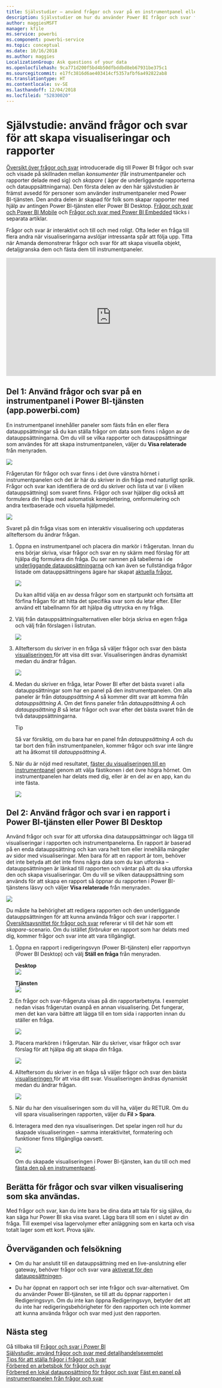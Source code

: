 ```yaml
---
title: Självstudier – använd frågor och svar på en instrumentpanel eller i en rapport
description: Självstudier om hur du använder Power BI frågor och svar för att skapa nya visualiseringar på instrumentpaneler och i rapporter.
author: maggiesMSFT
manager: kfile
ms.service: powerbi
ms.component: powerbi-service
ms.topic: conceptual
ms.date: 10/16/2018
ms.author: maggies
LocalizationGroup: Ask questions of your data
ms.openlocfilehash: 9ca771d200f5bd4b50dfbddbd8eb67931be375c1
ms.sourcegitcommit: e17fc3816d6ae403414cf5357afbf6a492822ab8
ms.translationtype: HT
ms.contentlocale: sv-SE
ms.lasthandoff: 12/04/2018
ms.locfileid: "52830020"
---
```

# <a name="tutorial-how-to-use-qa-to-create-visualizations-and-build-reports"></a>Självstudie: använd frågor och svar för att skapa visualiseringar och rapporter
[Översikt över frågor och svar](consumer/end-user-q-and-a.md) introducerade dig till Power BI frågor och svar och visade på skillnaden mellan *konsumenter* (får instrumentpaneler och rapporter delade med sig) och *skapare* ( äger de underliggande rapporterna och datauppsättningarna). Den första delen av den här självstudien är främst avsedd för personer som använder instrumentpaneler med Power BI-tjänsten. Den andra delen är skapad för folk som skapar rapporter med hjälp av antingen Power BI-tjänsten eller Power BI Desktop. [Frågor och svar och Power BI Mobile](consumer/mobile/mobile-apps-ios-qna.md) och [Frågor och svar med Power BI Embedded](developer/qanda.md) täcks i separata artiklar.

Frågor och svar är interaktivt och till och med roligt. Ofta leder en fråga till flera andra när visualiseringarna avslöjar intressanta spår att följa upp. Titta när Amanda demonstrerar frågor och svar för att skapa visuella objekt, detaljgranska dem och fästa dem till instrumentpaneler.

<iframe width="560" height="315" src="https://www.youtube.com/embed/qMf7OLJfCz8?list=PL1N57mwBHtN0JFoKSR0n-tBkUJHeMP2cP" frameborder="0" allowfullscreen></iframe>

## <a name="part-1-use-qa-on-a-dashboard-in-power-bi-service-apppowerbicom"></a>Del 1: Använd frågor och svar på en instrumentpanel i Power BI-tjänsten (app.powerbi.com)
En instrumentpanel innehåller paneler som fästs från en eller flera datauppsättningar så du kan ställa frågor om data som finns i någon av de datauppsättningarna. Om du vill se vilka rapporter och datauppsättningar som användes för att skapa instrumentpanelen, väljer du **Visa relaterade** från menyraden.

![](media/power-bi-tutorial-q-and-a/power-bi-view-related.png)

Frågerutan för frågor och svar finns i det övre vänstra hörnet i instrumentpanelen och det är här du skriver in din fråga med naturligt språk. Frågor och svar kan identifiera de ord du skriver och lista ut var (i vilken datauppsättning) som svaret finns. Frågor och svar hjälper dig också att formulera din fråga med automatisk komplettering, omformulering och andra textbaserade och visuella hjälpmedel.

![](media/power-bi-tutorial-q-and-a/powerbi-qna.png)

Svaret på din fråga visas som en interaktiv visualisering och uppdateras allteftersom du ändrar frågan.

1. Öppna en instrumentpanel och placera din markör i frågerutan. Innan du ens börjar skriva, visar frågor och svar en ny skärm med förslag för att hjälpa dig formulera din fråga. Du ser namnen på tabellerna i de [underliggande datauppsättningarna](service-get-data.md) och kan även se fullständiga frågor listade om datauppsättningens ägare har skapat [aktuella frågor](service-q-and-a-create-featured-questions.md),

   ![](media/power-bi-tutorial-q-and-a/powerbi-qna-cursor.png)

   Du kan alltid välja en av dessa frågor som en startpunkt och fortsätta att förfina frågan för att hitta det specifika svar som du letar efter. Eller använd ett tabellnamn för att hjälpa dig uttrycka en ny fråga.

2. Välj från datauppsättningsalternativen eller börja skriva en egen fråga och välj från förslagen i listrutan.

   ![](media/power-bi-tutorial-q-and-a/powerbi-qna-list.png)

3. Allteftersom du skriver in en fråga så väljer frågor och svar den bästa [visualiseringen ](visuals/power-bi-visualization-types-for-reports-and-q-and-a.md)för att visa ditt svar. Visualiseringen ändras dynamiskt medan du ändrar frågan.

   ![](media/power-bi-tutorial-q-and-a/powerbi-qna-viz.png)

4. Medan du skriver en fråga, letar Power BI efter det bästa svaret i alla datauppsättningar som har en panel på den instrumentpanelen.  Om alla paneler är från *datauppsättning A* så kommer ditt svar att komma från *datauppsättning A*.  Om det finns paneler från *datauppsättning A* och *datauppsättning B* så letar frågor och svar efter det bästa svaret från de två datauppsättningarna.

   > [!TIP]
   > Så var försiktig, om du bara har en panel från *datauppsättning A* och du tar bort den från instrumentpanelen, kommer frågor och svar inte längre att ha åtkomst till *datauppsättning A*.
   >
   >
5. När du är nöjd med resultatet, [fäster du visualiseringen till en instrumentpanel](service-dashboard-pin-tile-from-q-and-a.md) genom att välja fästikonen i det övre högra hörnet. Om instrumentpanelen har delats med dig, eller är en del av en app, kan du inte fästa.

   ![](media/power-bi-tutorial-q-and-a/pbi_qna_finish-typing-question.jpg)

##    <a name="part-2-use-qa-in-a-report-in-power-bi-service-or-power-bi-desktop"></a>Del 2: Använd frågor och svar i en rapport i Power BI-tjänsten eller Power BI Desktop

Använd frågor och svar för att utforska dina datauppsättningar och lägga till visualiseringar i rapporten och instrumentpanelerna. En rapport är baserad på en enda datauppsättning och kan vara helt tom eller innehålla mängder av sidor med visualiseringar. Men bara för att en rapport är tom, behöver det inte betyda att det inte finns några data som du kan utforska – datauppsättningen är länkad till rapporten och väntar på att du ska utforska den och skapa visualiseringar.  Om du vill se vilken datauppsättning som används för att skapa en rapport så öppnar du rapporten i Power BI-tjänstens läsvy och väljer **Visa relaterade** från menyraden.

![](media/power-bi-tutorial-q-and-a/power-bi-view-related.png)

Du måste ha behörighet att redigera rapporten och den underliggande datauppsättningen för att kunna använda frågor och svar i rapporter. I [Översiktsavsnittet för frågor och svar](consumer/end-user-q-and-a.md) refererar vi till det här som ett *skapare*-scenario. Om du istället *förbrukar* en rapport som har delats med dig, kommer frågor och svar inte att vara tillgängligt.

1. Öppna en rapport i redigeringsvyn (Power BI-tjänsten) eller rapportvyn (Power BI Desktop) och välj **Ställ en fråga** från menyraden.

    **Desktop**    
    ![](media/power-bi-tutorial-q-and-a/power-bi-desktop-question.png)

    **Tjänsten**    
    ![](media/power-bi-tutorial-q-and-a/power-bi-service.png)

2. En frågor och svar-frågeruta visas på din rapportarbetsyta. I exemplet nedan visas frågerutan ovanpå en annan visualisering. Det fungerar, men det kan vara bättre att lägga till en tom sida i rapporten innan du ställer en fråga.

    ![](media/power-bi-tutorial-q-and-a/power-bi-ask-question.png)

3. Placera markören i frågerutan. När du skriver, visar frågor och svar förslag för att hjälpa dig att skapa din fråga.

   ![](media/power-bi-tutorial-q-and-a/power-bi-q-and-a-suggestions.png)

4. Allteftersom du skriver in en fråga så väljer frågor och svar den bästa [visualiseringen ](visuals/power-bi-visualization-types-for-reports-and-q-and-a.md)för att visa ditt svar. Visualiseringen ändras dynamiskt medan du ändrar frågan.

   ![](media/power-bi-tutorial-q-and-a/power-bi-q-and-a-visual.png)

5. När du har den visualiseringen som du vill ha, väljer du RETUR. Om du vill spara visualiseringen rapporten, väljer du **Fil > Spara**.

6. Interagera med den nya visualiseringen. Det spelar ingen roll hur du skapade visualiseringen – samma interaktivitet, formatering och funktioner finns tillgängliga oavsett.

   ![](media/power-bi-tutorial-q-and-a/power-bi-q-and-a-ellipses.png)

   Om du skapade visualiseringen i Power BI-tjänsten, kan du till och med [fästa den på en instrumentpanel](service-dashboard-pin-tile-from-q-and-a.md).

## <a name="tell-qa-which-visualization-to-use"></a>Berätta för frågor och svar vilken visualisering som ska användas.
Med frågor och svar, kan du inte bara be dina data att tala för sig själva, du kan säga hur Power BI ska visa svaret. Lägg bara till som en <visualization type> i slutet av din fråga.  Till exempel visa lagervolymer efter anläggning som en karta och visa totalt lager som ett kort.  Prova själv.

##  <a name="considerations-and-troubleshooting"></a>Överväganden och felsökning
- Om du har anslutit till en datauppsättning med en live-anslutning eller gateway, behöver frågor och svar vara [aktiverat för den datauppsättningen](service-q-and-a-direct-query.md).

- Du har öppnat en rapport och ser inte frågor och svar-alternativet. Om du använder Power BI-tjänsten, se till att du öppnar rapporten i Redigeringsvyn. Om du inte kan öppna Redigeringsvyn, betyder det att du inte har redigeringsbehörigheter för den rapporten och inte kommer att kunna använda frågor och svar med just den rapporten.

## <a name="next-steps"></a>Nästa steg
Gå tillbaka till [Frågor och svar i Power BI](consumer/end-user-q-and-a.md)   
[Självstudie: använd frågor och svar med detaljhandelsexemplet](power-bi-visualization-introduction-to-q-and-a.md)   
[Tips för att ställa frågor i frågor och svar](consumer/end-user-q-and-a-tips.md)   
[Förbered en arbetsbok för frågor och svar](service-prepare-data-for-q-and-a.md)  
[Förbered en lokal datauppsättning för frågor och svar](service-q-and-a-direct-query.md)
[Fäst en panel på instrumentpanelen från frågor och svar](service-dashboard-pin-tile-from-q-and-a.md)
